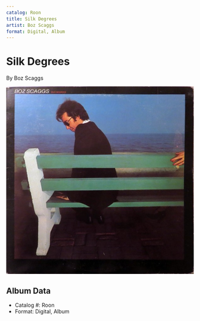 ```yaml
---
catalog: Roon
title: Silk Degrees
artist: Boz Scaggs
format: Digital, Album
---
```


# Silk Degrees

By Boz Scaggs

![](../../assets/albumcovers/Boz_Scaggs-Silk_Degrees.png)

## Album Data

- Catalog #: Roon
- Format: Digital, Album

